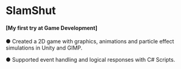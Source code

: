 # SlamShut

#### [My first try at Game Development]

●	Created a 2D game with graphics, animations and particle effect simulations in Unity and GIMP.

●	Supported event handling and logical responses with C# Scripts. 
